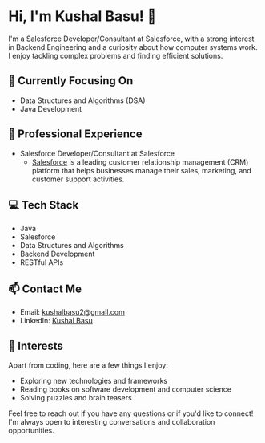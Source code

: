 # Hi, I'm Kushal Basu! 👋

I'm a Salesforce Developer/Consultant at Salesforce, with a strong interest in Backend Engineering and a curiosity about how computer systems work. I enjoy tackling complex problems and finding efficient solutions. 

## 🌱 Currently Focusing On
- Data Structures and Algorithms (DSA)
- Java Development

## 💼 Professional Experience
- Salesforce Developer/Consultant at Salesforce
  - [Salesforce](https://www.salesforce.com/) is a leading customer relationship management (CRM) platform that helps businesses manage their sales, marketing, and customer support activities.

## 💻 Tech Stack
- Java
- Salesforce
- Data Structures and Algorithms
- Backend Development
- RESTful APIs

## 📫 Contact Me
- Email: kushalbasu2@gmail.com
- LinkedIn: [Kushal Basu](https://www.linkedin.com/in/kushal-basu/)

## 🌟 Interests
Apart from coding, here are a few things I enjoy:
- Exploring new technologies and frameworks
- Reading books on software development and computer science
- Solving puzzles and brain teasers

Feel free to reach out if you have any questions or if you'd like to connect! I'm always open to interesting conversations and collaboration opportunities.


<!---
KushalB/KushalB is a ✨ special ✨ repository because its `README.md` (this file) appears on your GitHub profile.
You can click the Preview link to take a look at your changes.
---->
